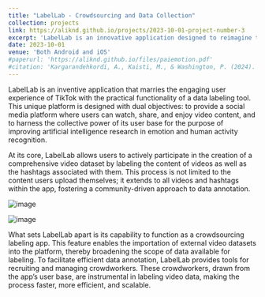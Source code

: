 ```yaml
---
title: "LabelLab - Crowdsourcing and Data Collection"
collection: projects
link: https://aliknd.github.io/projects/2023-10-01-project-number-3
excerpt: 'LabelLab is an innovative application designed to reimagine the TikTok experience with a focus on data labeling. It enables users to not only enjoy and share videos but also to label video content and hashtags, contributing to a rich dataset. This dataset then serves as a foundation for developing advanced models for emotion and human activity recognition. LabelLab stands out as a crowdsourcing labeling platform, allowing for the importation of video datasets and the efficient recruitment of crowdworkers for data labeling tasks.'
date: 2023-10-01
venue: 'Both Android and iOS'
#paperurl: 'https://aliknd.github.io/files/paiemotion.pdf'
#citation: 'Kargarandehkordi, A., Kaisti, M., & Washington, P. (2024). Personalization of Affective Models Using Classical Machine Learning: A Feasibility Study. Applied Sciences, 14(4), 1337.'
---
```


LabelLab is an inventive application that marries the engaging user experience of TikTok with the practical functionality of a data labeling tool. This unique platform is designed with dual objectives: to provide a social media platform where users can watch, share, and enjoy video content, and to harness the collective power of its user base for the purpose of improving artificial intelligence research in emotion and human activity recognition.

At its core, LabelLab allows users to actively participate in the creation of a comprehensive video dataset by labeling the content of videos as well as the hashtags associated with them. This process is not limited to the content users upload themselves; it extends to all videos and hashtags within the app, fostering a community-driven approach to data annotation.

![image](https://github.com/aliknd/aliknd.github.io/assets/96740009/2ad33a6b-12f2-41fd-a4cb-ca7b05f0437a)


![image](https://github.com/aliknd/aliknd.github.io/assets/96740009/7aca7aff-2f6a-4f77-b7a9-c2f9ea24669b)

What sets LabelLab apart is its capability to function as a crowdsourcing labeling app. This feature enables the importation of external video datasets into the platform, thereby broadening the scope of data available for labeling. To facilitate efficient data annotation, LabelLab provides tools for recruiting and managing crowdworkers. These crowdworkers, drawn from the app’s user base, are instrumental in labeling video data, making the process faster, more efficient, and scalable.

